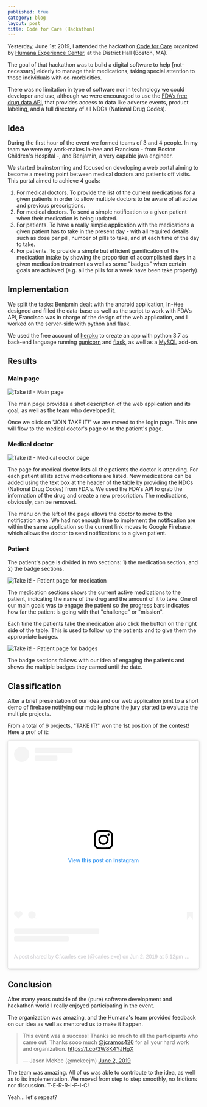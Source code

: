 ```yaml
---
published: true
category: blog
layout: post
title: Code for Care (Hackathon)
---
```


Yesterday, June 1st 2019, I attended the hackathon [Code for Care](https://www.eventbrite.com/e/code-for-care-registration-61114962498#) organized by [Humana Experience Center](https://www.humana.io/), at the District Hall (Boston, MA).

The goal of that hackathon was to build a digital software to help [not-necessary] elderly to manage their medications, taking special attention to those individuals with co-morbidities.

There was no limitation in type of software nor in technology we could developer and use, although we were encouraged to use the [FDA’s free drug data API](https://open.fda.gov/apis/authentication/), that provides access to data like adverse events, product labeling, and a full directory of all NDCs (National Drug Codes).

## Idea

During the first hour of the event we formed teams of 3 and 4 people. In my team we were my work-makes In-hee and Francisco - from Boston Children's Hospital -, and Benjamin, a very capable java engineer.

We started brainstorming and focused on developing a web portal aiming to become a meeting point between medical doctors and patients off visits. This portal aimed to achieve 4 goals:

  1. For medical doctors. To provide the list of the current medications for a given patients in order to allow multiple doctors to be aware of all active and previous prescriptions.
  2. For medical doctors. To send a simple notification to a given patient when their medication is being updated.
  3. For patients. To have a really simple application with the medications a given patient has to take in the present day - with all required details such as dose per pill, number of pills to take, and at each time of the day to take.
  4. For patients. To provide a simple but efficient gamification of the medication intake by showing the proportion of accomplished days in a given medication treatment as well as some "badges" when certain goals are achieved (e.g. all the pills for a week have been take properly).

## Implementation

We split the tasks: Benjamin dealt with the android application, In-Hee designed and filled the data-base as well as the script to work with FDA's API, Francisco was in charge of the design of the web application, and I worked on the server-side with python and flask.

We used the free account of [heroku](https://www.heroku.com/) to create an app with python 3.7 as back-end language running [gunicorn](https://gunicorn.org/) and [flask](http://flask.pocoo.org/), as well as a [MySQL](https://www.mysql.com/) add-on.

## Results

### Main page

![Take it! - Main page]({{baseurl}}/assets/code-4-care-01.png)

The main page provides a shot description of the web application and its goal, as well as the team who developed it.

Once we click on "JOIN TAKE IT!" we are moved to the login page. This one will flow to the medical doctor's page or to the patient's page.

### Medical doctor

![Take it! - Medical doctor page]({{baseurl}}/assets/code-4-care-02.png)

The page for medical doctor lists all the patients the doctor is attending. For each patient all its active medications are listed. New medications can be added using the text box at the header of the table by providing the NDCs (National Drug Codes) from FDA's. We used the FDA's API to grab the information of the drug and create a new prescription. The medications, obviously, can be removed.

The menu on the left of the page allows the doctor to move to the notification area. We had not enough time to implement the notification are within the same application so the current link moves to Google Firebase, which allows the doctor to send notifications to a given patient.

### Patient

The patient's page is divided in two sections: 1) the medication section, and 2) the badge sections.

![Take it! - Patient page for medication]({{baseurl}}/assets/code-4-care-03.png)

The medication sections shows the current active medications to the patient, indicating the name of the drug and the amount of it to take. One of our main goals was to engage the patient so the progress bars indicates how far the patient is going with that "challenge" or "mission".

Each time the patients take the medication also click the button on the right side of the table. This is used to follow up the patients and to give them the appropriate badges.

![Take it! - Patient page for badges]({{baseurl}}/assets/code-4-care-04.png)

The badge sections follows with our idea of engaging the patients and shows the multiple badges they earned until the date.

## Classification

After a brief presentation of our idea and our web application joint to a short demo of firebase notifying our mobile phone the jury started to evaluate the multiple projects.

From a total of 6 projects, "TAKE IT!" won the 1st position of the contest! Here a prof of it:

<blockquote class="instagram-media" data-instgrm-permalink="https://www.instagram.com/p/ByOiA-ggNSh/" data-instgrm-version="12" style=" background:#FFF; border:0; border-radius:3px; box-shadow:0 0 1px 0 rgba(0,0,0,0.5),0 1px 10px 0 rgba(0,0,0,0.15); margin: 1px; max-width:540px; min-width:326px; padding:0; width:99.375%; width:-webkit-calc(100% - 2px); width:calc(100% - 2px);"><div style="padding:16px;"> <a href="https://www.instagram.com/p/ByOiA-ggNSh/" style=" background:#FFFFFF; line-height:0; padding:0 0; text-align:center; text-decoration:none; width:100%;" target="_blank"> <div style=" display: flex; flex-direction: row; align-items: center;"> <div style="background-color: #F4F4F4; border-radius: 50%; flex-grow: 0; height: 40px; margin-right: 14px; width: 40px;"></div> <div style="display: flex; flex-direction: column; flex-grow: 1; justify-content: center;"> <div style=" background-color: #F4F4F4; border-radius: 4px; flex-grow: 0; height: 14px; margin-bottom: 6px; width: 100px;"></div> <div style=" background-color: #F4F4F4; border-radius: 4px; flex-grow: 0; height: 14px; width: 60px;"></div></div></div><div style="padding: 19% 0;"></div> <div style="display:block; height:50px; margin:0 auto 12px; width:50px;"><svg width="50px" height="50px" viewBox="0 0 60 60" version="1.1" xmlns="https://www.w3.org/2000/svg" xmlns:xlink="https://www.w3.org/1999/xlink"><g stroke="none" stroke-width="1" fill="none" fill-rule="evenodd"><g transform="translate(-511.000000, -20.000000)" fill="#000000"><g><path d="M556.869,30.41 C554.814,30.41 553.148,32.076 553.148,34.131 C553.148,36.186 554.814,37.852 556.869,37.852 C558.924,37.852 560.59,36.186 560.59,34.131 C560.59,32.076 558.924,30.41 556.869,30.41 M541,60.657 C535.114,60.657 530.342,55.887 530.342,50 C530.342,44.114 535.114,39.342 541,39.342 C546.887,39.342 551.658,44.114 551.658,50 C551.658,55.887 546.887,60.657 541,60.657 M541,33.886 C532.1,33.886 524.886,41.1 524.886,50 C524.886,58.899 532.1,66.113 541,66.113 C549.9,66.113 557.115,58.899 557.115,50 C557.115,41.1 549.9,33.886 541,33.886 M565.378,62.101 C565.244,65.022 564.756,66.606 564.346,67.663 C563.803,69.06 563.154,70.057 562.106,71.106 C561.058,72.155 560.06,72.803 558.662,73.347 C557.607,73.757 556.021,74.244 553.102,74.378 C549.944,74.521 548.997,74.552 541,74.552 C533.003,74.552 532.056,74.521 528.898,74.378 C525.979,74.244 524.393,73.757 523.338,73.347 C521.94,72.803 520.942,72.155 519.894,71.106 C518.846,70.057 518.197,69.06 517.654,67.663 C517.244,66.606 516.755,65.022 516.623,62.101 C516.479,58.943 516.448,57.996 516.448,50 C516.448,42.003 516.479,41.056 516.623,37.899 C516.755,34.978 517.244,33.391 517.654,32.338 C518.197,30.938 518.846,29.942 519.894,28.894 C520.942,27.846 521.94,27.196 523.338,26.654 C524.393,26.244 525.979,25.756 528.898,25.623 C532.057,25.479 533.004,25.448 541,25.448 C548.997,25.448 549.943,25.479 553.102,25.623 C556.021,25.756 557.607,26.244 558.662,26.654 C560.06,27.196 561.058,27.846 562.106,28.894 C563.154,29.942 563.803,30.938 564.346,32.338 C564.756,33.391 565.244,34.978 565.378,37.899 C565.522,41.056 565.552,42.003 565.552,50 C565.552,57.996 565.522,58.943 565.378,62.101 M570.82,37.631 C570.674,34.438 570.167,32.258 569.425,30.349 C568.659,28.377 567.633,26.702 565.965,25.035 C564.297,23.368 562.623,22.342 560.652,21.575 C558.743,20.834 556.562,20.326 553.369,20.18 C550.169,20.033 549.148,20 541,20 C532.853,20 531.831,20.033 528.631,20.18 C525.438,20.326 523.257,20.834 521.349,21.575 C519.376,22.342 517.703,23.368 516.035,25.035 C514.368,26.702 513.342,28.377 512.574,30.349 C511.834,32.258 511.326,34.438 511.181,37.631 C511.035,40.831 511,41.851 511,50 C511,58.147 511.035,59.17 511.181,62.369 C511.326,65.562 511.834,67.743 512.574,69.651 C513.342,71.625 514.368,73.296 516.035,74.965 C517.703,76.634 519.376,77.658 521.349,78.425 C523.257,79.167 525.438,79.673 528.631,79.82 C531.831,79.965 532.853,80.001 541,80.001 C549.148,80.001 550.169,79.965 553.369,79.82 C556.562,79.673 558.743,79.167 560.652,78.425 C562.623,77.658 564.297,76.634 565.965,74.965 C567.633,73.296 568.659,71.625 569.425,69.651 C570.167,67.743 570.674,65.562 570.82,62.369 C570.966,59.17 571,58.147 571,50 C571,41.851 570.966,40.831 570.82,37.631"></path></g></g></g></svg></div><div style="padding-top: 8px;"> <div style=" color:#3897f0; font-family:Arial,sans-serif; font-size:14px; font-style:normal; font-weight:550; line-height:18px;"> View this post on Instagram</div></div><div style="padding: 12.5% 0;"></div> <div style="display: flex; flex-direction: row; margin-bottom: 14px; align-items: center;"><div> <div style="background-color: #F4F4F4; border-radius: 50%; height: 12.5px; width: 12.5px; transform: translateX(0px) translateY(7px);"></div> <div style="background-color: #F4F4F4; height: 12.5px; transform: rotate(-45deg) translateX(3px) translateY(1px); width: 12.5px; flex-grow: 0; margin-right: 14px; margin-left: 2px;"></div> <div style="background-color: #F4F4F4; border-radius: 50%; height: 12.5px; width: 12.5px; transform: translateX(9px) translateY(-18px);"></div></div><div style="margin-left: 8px;"> <div style=" background-color: #F4F4F4; border-radius: 50%; flex-grow: 0; height: 20px; width: 20px;"></div> <div style=" width: 0; height: 0; border-top: 2px solid transparent; border-left: 6px solid #f4f4f4; border-bottom: 2px solid transparent; transform: translateX(16px) translateY(-4px) rotate(30deg)"></div></div><div style="margin-left: auto;"> <div style=" width: 0px; border-top: 8px solid #F4F4F4; border-right: 8px solid transparent; transform: translateY(16px);"></div> <div style=" background-color: #F4F4F4; flex-grow: 0; height: 12px; width: 16px; transform: translateY(-4px);"></div> <div style=" width: 0; height: 0; border-top: 8px solid #F4F4F4; border-left: 8px solid transparent; transform: translateY(-4px) translateX(8px);"></div></div></div> <div style="display: flex; flex-direction: column; flex-grow: 1; justify-content: center; margin-bottom: 24px;"> <div style=" background-color: #F4F4F4; border-radius: 4px; flex-grow: 0; height: 14px; margin-bottom: 6px; width: 224px;"></div> <div style=" background-color: #F4F4F4; border-radius: 4px; flex-grow: 0; height: 14px; width: 144px;"></div></div></a><p style=" color:#c9c8cd; font-family:Arial,sans-serif; font-size:14px; line-height:17px; margin-bottom:0; margin-top:8px; overflow:hidden; padding:8px 0 7px; text-align:center; text-overflow:ellipsis; white-space:nowrap;"><a href="https://www.instagram.com/p/ByOiA-ggNSh/" style=" color:#c9c8cd; font-family:Arial,sans-serif; font-size:14px; font-style:normal; font-weight:normal; line-height:17px; text-decoration:none;" target="_blank">A post shared by C:\carles.exe (@carles.exe)</a> on <time style=" font-family:Arial,sans-serif; font-size:14px; line-height:17px;" datetime="2019-06-03T00:12:33+00:00">Jun 2, 2019 at 5:12pm PDT</time></p></div></blockquote> <script async src="//www.instagram.com/embed.js"></script>

## Conclusion

After many years outside of the (pure) software development and hackathon world I really enjoyed participating in the event.

The organization was amazing, and the Humana's team provided feedback on our idea as well as mentored us to make it happen.

<blockquote class="twitter-tweet" data-lang="en"><p lang="en" dir="ltr">This event was a success! Thanks so much to all the participants who came out. Thanks sooo much <a href="https://twitter.com/jcramos426?ref_src=twsrc%5Etfw">@jcramos426</a> for all your hard work and organization. <a href="https://t.co/3W8K4YJHgX">https://t.co/3W8K4YJHgX</a></p>&mdash; Jason McKee (@mckeejm) <a href="https://twitter.com/mckeejm/status/1135312049754517504?ref_src=twsrc%5Etfw">June 2, 2019</a></blockquote>
<script async src="https://platform.twitter.com/widgets.js" charset="utf-8"></script>


The team was amazing. All of us was able to contribute to the idea, as well as to its implementation. We moved from step to step smoothly, no frictions nor discussion. T-E-R-R-I-F-I-C!

Yeah... let's repeat?


